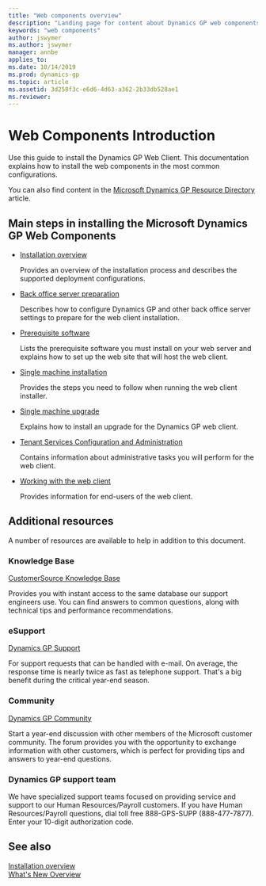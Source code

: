 ```yaml
---
title: "Web components overview"
description: "Landing page for content about Dynamics GP web components."
keywords: "web components"
author: jswymer
ms.author: jswymer
manager: annbe
applies_to: 
ms.date: 10/14/2019
ms.prod: dynamics-gp
ms.topic: article
ms.assetid: 3d258f3c-e6d6-4d63-a362-2b33db528ae1
ms.reviewer: 
---
```


# Web Components Introduction

Use this guide to install the Dynamics GP Web Client. This documentation explains how to install the web components in the most common configurations.

You can also find content in the [Microsoft Dynamics GP Resource Directory](../resources.md) article.

## Main steps in installing the Microsoft Dynamics GP Web Components

- [Installation overview](installation-overview.md)

    Provides an overview of the installation process and describes the supported deployment configurations.  

- [Back office server preparation](back-office-server-preparation.md)

    Describes how to configure Dynamics GP and other back office server settings to prepare for the web client installation.  

- [Prerequisite software](prerequisite-software.md)

    Lists the prerequisite software you must install on your web server and explains how to set up the web site that will host the web client.  

- [Single machine installation](single-machine-installation.md)

    Provides the steps you need to follow when running the web client installer.  

- [Single machine upgrade](single-machine-upgrade.md)

    Explains how to install an upgrade for the Dynamics GP web client.  

- [Tenant Services Configuration and Administration](tenant-services-config-admin.md)

    Contains information about administrative tasks you will perform for the web client.  

- [Working with the web client](working-with-the-web-client.md)

    Provides information for end-users of the web client.  

## Additional resources

A number of resources are available to help in addition to this document.

### Knowledge Base

[CustomerSource Knowledge Base](/dynamics/s-e/)

Provides you with instant access to the same database our support engineers use. You can find answers to common questions, along with technical tips and performance recommendations.

### eSupport

[Dynamics GP Support](/dynamics/s-e/)

For support requests that can be handled with e-mail. On average, the response time is nearly twice as fast as telephone support. That's a big benefit during the critical year-end season.

### Community

[Dynamics GP Community](https://community.dynamics.com/gp)

Start a year-end discussion with other members of the Microsoft customer community. The forum provides you with the opportunity to exchange information with other customers, which is perfect for providing tips and answers to year-end questions.

### Dynamics GP support team

We have specialized support teams focused on providing service and support to our Human Resources/Payroll customers. If you have Human Resources/Payroll questions, dial toll free 888-GPS-SUPP (888-477-7877). Enter your 10-digit authorization code.

## See also

[Installation overview](installation-overview.md)  
[What's New Overview](../whats-new/introduction.md)  
